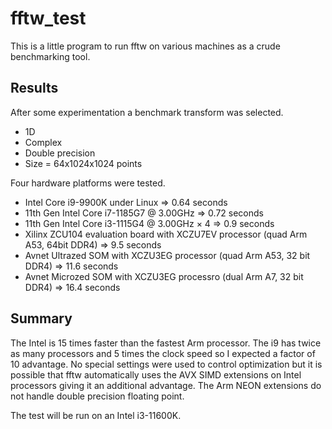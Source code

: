 # fftw_test
This is a little program to run fftw on various machines as a crude benchmarking tool.

## Results
After some experimentation a benchmark transform was selected.
* 1D
* Complex
* Double precision
* Size = 64x1024x1024 points

Four hardware platforms were tested.
* Intel Core i9-9900K under Linux => 0.64 seconds
* 11th Gen Intel Core i7-1185G7 @ 3.00GHz => 0.72 seconds
* 11th Gen Intel Core i3-1115G4 @ 3.00GHz × 4 => 0.9 seconds
* Xilinx ZCU104 evaluation board with XCZU7EV processor (quad Arm A53, 64bit DDR4) => 9.5 seconds
* Avnet Ultrazed SOM with XCZU3EG processor (quad Arm A53, 32 bit DDR4) => 11.6 seconds
* Avnet Microzed SOM with XCZU3EG processro (dual Arm A7, 32 bit DDR4) => 16.4 seconds

## Summary
The Intel is 15 times faster than the fastest Arm processor. 
The i9 has twice as many processors and 5 times the clock speed so I expected a factor of 10 advantage. 
No special settings were used to control optimization but it is possible that fftw automatically uses the AVX SIMD extensions on Intel processors giving it an additional advantage. The Arm NEON extensions do not handle double precision floating point.

The test will be run on an Intel i3-11600K.

